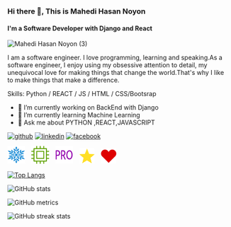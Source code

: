### Hi there 👋, This is Mahedi Hasan Noyon
#### I'm a Software Developer with Django and React

  ![Mahedi Hasan Noyon (3)](https://github.com/imhnoyon/imhnoyon/assets/129687381/5515ab00-469a-4cd5-abbe-492126fd4f39)

I am a software engineer. I love programming, learning and speaking.As a software engineer, I enjoy using my obsessive attention to detail, my unequivocal love for making things that change the world.That's why I like to make things that make a difference.

Skills: Python / REACT / JS / HTML / CSS/Bootsrap

- 🔭 I’m currently working on BackEnd with Django 
- 🌱 I’m currently learning Machine Learning 
- 💬 Ask me about PYTHON ,REACT,JAVASCRIPT 


[<img src='https://cdn.jsdelivr.net/npm/simple-icons@3.0.1/icons/github.svg' alt='github' height='40'>](https://github.com/imhnoyon)  [<img src='https://cdn.jsdelivr.net/npm/simple-icons@3.0.1/icons/linkedin.svg' alt='linkedin' height='40'>](https://www.linkedin.com/in/in/imhnoyon/)  [<img src='https://cdn.jsdelivr.net/npm/simple-icons@3.0.1/icons/facebook.svg' alt='facebook' height='40'>](https://www.facebook.com/https://www.facebook.com/imhnoyon)  

<a href='https://archiveprogram.github.com/'><img src='https://raw.githubusercontent.com/acervenky/animated-github-badges/master/assets/acbadge.gif' width='40' height='40'></a> <a href='https://docs.github.com/en/developers'><img src='https://raw.githubusercontent.com/acervenky/animated-github-badges/master/assets/devbadge.gif' width='40' height='40'></a> <a href='https://github.com/pricing'><img src='https://raw.githubusercontent.com/acervenky/animated-github-badges/master/assets/pro.gif' width='40' height='40'></a> <a href='https://stars.github.com/'><img src='https://raw.githubusercontent.com/acervenky/animated-github-badges/master/assets/starbadge.gif' width='35' height='35'></a> <a href='https://docs.github.com/en/github/supporting-the-open-source-community-with-github-sponsors'><img src='https://raw.githubusercontent.com/acervenky/animated-github-badges/master/assets/sponsorbadge.gif' width='35' height='35'></a> 

[![Top Langs](https://github-readme-stats.vercel.app/api/top-langs/?username=imhnoyon)](https://github.com/anuraghazra/github-readme-stats)

![GitHub stats](https://github-readme-stats.vercel.app/api?username=imhnoyon&show_icons=true&count_private=true)  

![GitHub metrics](https://metrics.lecoq.io/imhnoyon)  

![GitHub streak stats](https://streak-stats.demolab.com/?user=imhnoyon)  

